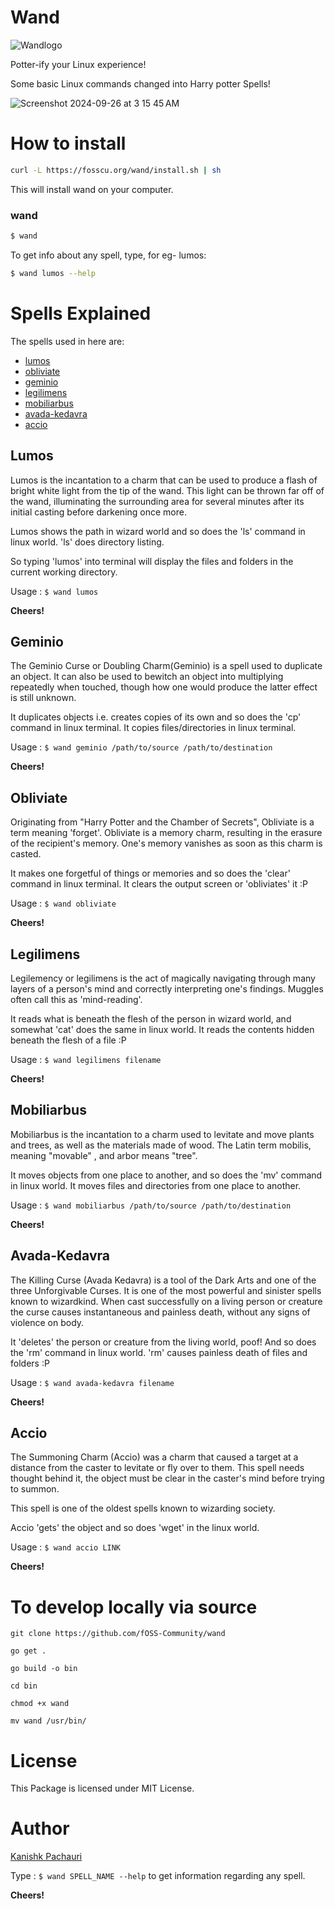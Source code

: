 
# Wand
![Wandlogo](https://reimg.cfd/?url=https://i.ibb.co/mGCVG6S/wand-logo.png&width=320&height=220)

Potter-ify your Linux experience!

Some basic Linux commands changed into Harry potter Spells!

![Screenshot 2024-09-26 at 3 15 45 AM](https://github.com/user-attachments/assets/5072b662-7029-4a2e-b4e2-2208dba46430)

# How to install

```sh
curl -L https://fosscu.org/wand/install.sh | sh
```

This will install wand on your computer.

### wand

```sh
$ wand
```

To get info about any spell, type, for eg- lumos:

```sh
$ wand lumos --help
```

# Spells Explained

The spells used in here are:
* [lumos](#lumos)
* [obliviate](#obliviate)
* [geminio](#geminio)
* [legilimens](#legilimens)
* [mobiliarbus](#mobiliarbus)
* [avada-kedavra](#avada-kedavra)
* [accio](#accio)

## <a id="lumos"></a>Lumos

Lumos is the incantation to a charm that can be used to produce a flash of bright white light from the tip of the wand.
This light can be thrown far off of the wand, illuminating the surrounding area for several minutes
after its initial casting before darkening once more.

Lumos shows the path in wizard world and so does the 'ls' command in linux world. 'ls' does directory listing.

So typing 'lumos' into terminal will display the files and folders in the current working directory.

Usage : `$ wand lumos`

**Cheers!**



## <a id="geminio"></a>Geminio

The Geminio Curse or Doubling Charm(Geminio) is a spell used to duplicate an object. It can also be used to bewitch an object into multiplying repeatedly when touched, though how one would produce the latter effect is still unknown.

It duplicates objects i.e. creates copies of its own and so does the 'cp' command in linux terminal. It copies files/directories in linux terminal.

Usage : `$ wand geminio /path/to/source /path/to/destination`



**Cheers!**

## <a id="obliviate"></a>Obliviate

Originating from "Harry Potter and the Chamber of Secrets", Obliviate is a term meaning 'forget'. Obliviate is a memory charm, resulting in the erasure of the recipient's memory. One's memory vanishes as soon as this charm is casted.

It makes one forgetful of things or memories and so does the 'clear' command in linux terminal. It clears the output screen or 'obliviates' it :P

Usage : `$ wand obliviate`

**Cheers!**

## <a id="legilimens"></a>Legilimens

Legilemency or legilimens is the act of magically navigating through many layers of a person's mind and correctly interpreting one's findings. Muggles often call this as 'mind-reading'.

It reads what is beneath the flesh of the person in wizard world, and somewhat 'cat' does the same in linux world. It reads the contents hidden beneath the flesh of a file :P

Usage : `$ wand legilimens filename`

**Cheers!**

## <a id="mobiliarbus"></a>Mobiliarbus

Mobiliarbus is the incantation to a charm used to levitate and move plants and trees, as well as the materials made of wood. The Latin term mobilis, meaning "movable" , and arbor means "tree".

It moves objects from one place to another, and so does the 'mv' command in linux world. It moves files and directories from one place to another.

Usage : `$ wand mobiliarbus /path/to/source /path/to/destination`

**Cheers!**

## <a id="avada-kedavra"></a>Avada-Kedavra

The Killing Curse (Avada Kedavra) is a tool of the Dark Arts and one of the three Unforgivable Curses. It is one of the most powerful and sinister spells known to wizardkind. When cast successfully on a living person or creature the curse causes instantaneous and painless death, without any signs of violence on body.

It 'deletes' the person or creature from the living world, poof! And so does the 'rm' command in linux world. 'rm' causes painless death of files and folders :P

Usage : `$ wand avada-kedavra filename`

**Cheers!**


## <a id="accio"></a>Accio

The Summoning Charm (Accio) was a charm that caused a target at a distance from the caster to levitate or fly over to them. This spell needs thought behind it, the object must be clear in the caster's mind before trying to summon.

This spell is one of the oldest spells known to wizarding society.

Accio 'gets' the object and so does 'wget' in the linux world.

Usage : `$ wand accio LINK`

**Cheers!**

# To develop locally via source
```shell
git clone https://github.com/fOSS-Community/wand

go get .

go build -o bin

cd bin 

chmod +x wand

mv wand /usr/bin/
```


# License
This Package is licensed under MIT License.

# Author
[Kanishk Pachauri](https://github.com/Mr-Sunglasses)

Type : `$ wand SPELL_NAME --help` to get information regarding any spell.

**Cheers!**
